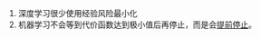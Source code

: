 1. 深度学习很少使用经验风险最小化  
2. 机器学习不会等到代价函数达到极小值后再停止，而是会[提前停止](https://windmising.gitbook.io/bible-deeplearning/0introduction-1/8earlystopping)。  

